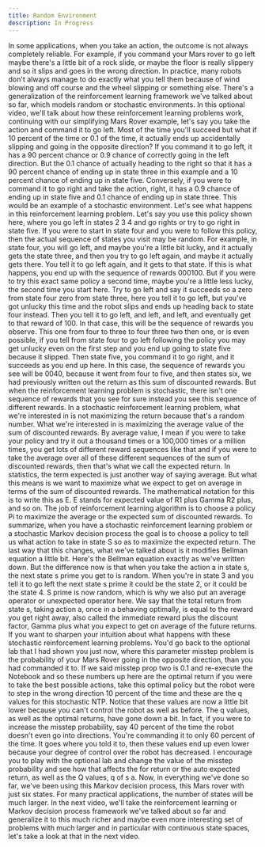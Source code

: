 ```yaml
---
title: Random Environment
description: In Progress
---
```


In some applications, when you take an action, the outcome is not always completely reliable. For example, if you command your Mars rover to go left maybe there's a little bit of a rock slide, or maybe the floor is really slippery and so it slips and goes in the wrong direction. In practice, many robots don't always manage to do exactly what you tell them because of wind blowing and off course and the wheel slipping or something else. There's a generalization of the reinforcement learning framework we've talked about so far, which models random or stochastic environments. In this optional video, we'll talk about how these reinforcement learning problems work, continuing with our simplifying Mars Rover example, let's say you take the action and command it to go left. Most of the time you'll succeed but what if 10 percent of the time or 0.1 of the time, it actually ends up accidentally slipping and going in the opposite direction? If you command it to go left, it has a 90 percent chance or 0.9 chance of correctly going in the left direction. But the 0.1 chance of actually heading to the right so that it has a 90 percent chance of ending up in state three in this example and a 10 percent chance of ending up in state five. Conversely, if you were to command it to go right and take the action, right, it has a 0.9 chance of ending up in state five and 0.1 chance of ending up in state three. This would be an example of a stochastic environment. Let's see what happens in this reinforcement learning problem. Let's say you use this policy shown here, where you go left in states 2 3 4 and go rights or try to go right in state five. If you were to start in state four and you were to follow this policy, then the actual sequence of states you visit may be random. For example, in state four, you will go left, and maybe you're a little bit lucky, and it actually gets the state three, and then you try to go left again, and maybe it actually gets there. You tell it to go left again, and it gets to that state. If this is what happens, you end up with the sequence of rewards 000100. But if you were to try this exact same policy a second time, maybe you're a little less lucky, the second time you start here. Try to go left and say it succeeds so a zero from state four zero from state three, here you tell it to go left, but you've got unlucky this time and the robot slips and ends up heading back to state four instead. Then you tell it to go left, and left, and left, and eventually get to that reward of 100. In that case, this will be the sequence of rewards you observe. This one from four to three to four three two then one, or is even possible, if you tell from state four to go left following the policy you may get unlucky even on the first step and you end up going to state five because it slipped. Then state five, you command it to go right, and it succeeds as you end up here. In this case, the sequence of rewards you see will be 0040, because it went from four to five, and then states six, we had previously written out the return as this sum of discounted rewards. But when the reinforcement learning problem is stochastic, there isn't one sequence of rewards that you see for sure instead you see this sequence of different rewards. In a stochastic reinforcement learning problem, what we're interested in is not maximizing the return because that's a random number. What we're interested in is maximizing the average value of the sum of discounted rewards. By average value, I mean if you were to take your policy and try it out a thousand times or a 100,000 times or a million times, you get lots of different reward sequences like that and if you were to take the average over all of these different sequences of the sum of discounted rewards, then that's what we call the expected return. In statistics, the term expected is just another way of saying average. But what this means is we want to maximize what we expect to get on average in terms of the sum of discounted rewards. The mathematical notation for this is to write this as E. E stands for expected value of R1 plus Gamma R2 plus, and so on. The job of reinforcement learning algorithm is to choose a policy Pi to maximize the average or the expected sum of discounted rewards. To summarize, when you have a stochastic reinforcement learning problem or a stochastic Markov decision process the goal is to choose a policy to tell us what action to take in state S so as to maximize the expected return. The last way that this changes, what we've talked about is it modifies Bellman equation a little bit. Here's the Bellman equation exactly as we've written down. But the difference now is that when you take the action a in state s, the next state s prime you get to is random. When you're in state 3 and you tell it to go left the next state s prime it could be the state 2, or it could be the state 4. S prime is now random, which is why we also put an average operator or unexpected operator here. We say that the total return from state s, taking action a, once in a behaving optimally, is equal to the reward you get right away, also called the immediate reward plus the discount factor, Gamma plus what you expect to get on average of the future returns. If you want to sharpen your intuition about what happens with these stochastic reinforcement learning problems. You'd go back to the optional lab that I had shown you just now, where this parameter misstep problem is the probability of your Mars Rover going in the opposite direction, than you had commanded it to. If we said misstep prop two is 0.1 and re-execute the Notebook and so these numbers up here are the optimal return if you were to take the best possible actions, take this optimal policy but the robot were to step in the wrong direction 10 percent of the time and these are the q values for this stochastic NTP. Notice that these values are now a little bit lower because you can't control the robot as well as before. The q values, as well as the optimal returns, have gone down a bit. In fact, if you were to increase the misstep probability, say 40 percent of the time the robot doesn't even go into directions. You're commanding it to only 60 percent of the time. It goes where you told it to, then these values end up even lower because your degree of control over the robot has decreased. I encourage you to play with the optional lab and change the value of the misstep probability and see how that affects the for return or the auto expected return, as well as the Q values, q of s a. Now, in everything we've done so far, we've been using this Markov decision process, this Mars rover with just six states. For many practical applications, the number of states will be much larger. In the next video, we'll take the reinforcement learning or Markov decision process framework we've talked about so far and generalize it to this much richer and maybe even more interesting set of problems with much larger and in particular with continuous state spaces, let's take a look at that in the next video.